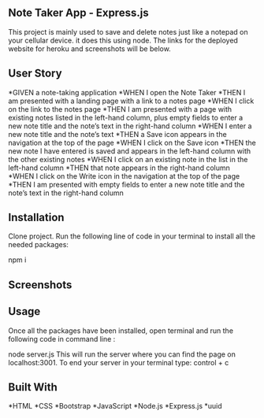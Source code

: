 ## Note Taker App - Express.js

This project is mainly used to save and delete notes just like a notepad on your cellular device. it does this using node. The links for the deployed website for heroku and screenshots will be below.

## User Story
*GIVEN a note-taking application
*WHEN I open the Note Taker
*THEN I am presented with a landing page with a link to a notes page
*WHEN I click on the link to the notes page
*THEN I am presented with a page with existing notes listed in the left-hand column, plus empty fields to enter a new note title and the note’s text in the right-hand column
*WHEN I enter a new note title and the note’s text
*THEN a Save icon appears in the navigation at the top of the page
*WHEN I click on the Save icon
*THEN the new note I have entered is saved and appears in the left-hand column with the other existing notes
*WHEN I click on an existing note in the list in the left-hand column
*THEN that note appears in the right-hand column
*WHEN I click on the Write icon in the navigation at the top of the page
*THEN I am presented with empty fields to enter a new note title and the note’s text in the right-hand column

## Installation
Clone project. Run the following line of code in your terminal to install all the needed packages:

npm i

## Screenshots

## Usage
Once all the packages have been installed, open terminal and run the following code in command line :

node server.js
This will run the server where you can find the page on localhost:3001. To end your server in your terminal type: control + c

## Built With
*HTML
*CSS
*Bootstrap
*JavaScript
*Node.js
*Express.js
*uuid